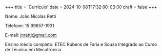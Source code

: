 +++
title = 'Currículo'
date = 2024-10-08T17:32:00-03:00
draft = false
+++

Nome: João Nicolas Retti

Telefone: 15 99857-1931

E-mail: jnretti@gmail.com

Ensino médio completo: ETEC Rubens de Faria e Souza Integrado ao Curso de Técnico em Mecatrônica

